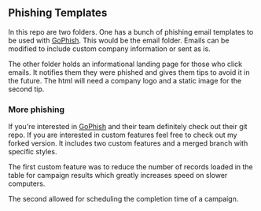 ## Phishing Templates
In this repo are two folders. One has a bunch of phishing email templates to be used with [GoPhish](https://github.com/gophish/gophish). This would be the email folder. Emails can be modified to include custom company information or sent as is.

The other folder holds an informational landing page for those who click emails. It notifies them they were phished and gives them tips to avoid it in the future. The html will need a company logo and a static image for the second tip.

### More phishing
If you're interested in [GoPhish](https://github.com/gophish/gophish) and their team definitely check out their git repo. If you are interested in custom features feel free to check out my forked version. It includes two custom features and a merged branch with specific styles.

The first custom feature was to reduce the number of records loaded in the table for campaign results which greatly increases speed on slower computers.

The second allowed for scheduling the completion time of a campaign.
